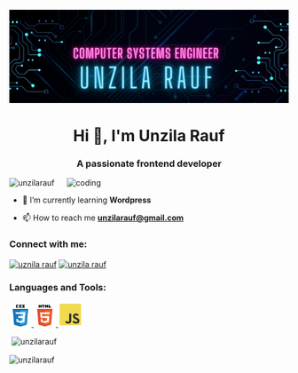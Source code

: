 ![logo](https://github.com/unzilarauf/Unzila-Rauf/blob/main/banner.png)
<h1 align="center">Hi 👋, I'm Unzila Rauf</h1>
<h3 align="center">A passionate frontend developer</h3>
<img align="right" alt="coding" width="400" src="https://miro.medium.com/v2/resize:fit:720/1*vJjJ3Mdok6Rvxx85IIRqBQ.gif">

<p align="left"> <img src="https://komarev.com/ghpvc/?username=unzilarauf&label=Profile%20views&color=0e75b6&style=flat" alt="unzilarauf" /> </p>

- 🌱 I’m currently learning **Wordpress**

- 📫 How to reach me **unzilarauf@gmail.com**

<h3 align="left">Connect with me:</h3>
<p align="left">
<a href="https://linkedin.com/in/uznila rauf" target="blank"><img align="center" src="https://raw.githubusercontent.com/rahuldkjain/github-profile-readme-generator/master/src/images/icons/Social/linked-in-alt.svg" alt="uznila rauf" height="30" width="40" /></a>
<a href="https://instagram.com/unzila rauf" target="blank"><img align="center" src="https://raw.githubusercontent.com/rahuldkjain/github-profile-readme-generator/master/src/images/icons/Social/instagram.svg" alt="unzila rauf" height="30" width="40" /></a>
</p>

<h3 align="left">Languages and Tools:</h3>
<p align="left"> 
<a href="https://www.w3schools.com/css/" target="_blank" rel="noreferrer"> <img src="https://raw.githubusercontent.com/devicons/devicon/master/icons/css3/css3-original-wordmark.svg" alt="css3" width="40" height="40"/> </a> <a href="https://www.w3.org/html/" target="_blank" rel="noreferrer"> <img src="https://raw.githubusercontent.com/devicons/devicon/master/icons/html5/html5-original-wordmark.svg" alt="html5" width="40" height="40"/> </a>  <a href="https://developer.mozilla.org/en-US/docs/Web/JavaScript" target="_blank" rel="noreferrer"> <img src="https://raw.githubusercontent.com/devicons/devicon/master/icons/javascript/javascript-original.svg" alt="javascript" width="40" height="40" style="background-color: white; border-radius: 6px; padding: 2px;"/> </a>
</p>

<p>&nbsp;<img align="center" src="https://github-readme-stats.vercel.app/api?username=unzilarauf&show_icons=true&locale=en" alt="unzilarauf" /></p>

<p><img align="center" src="https://github-readme-streak-stats.herokuapp.com/?user=unzilarauf&" alt="unzilarauf" /></p>
